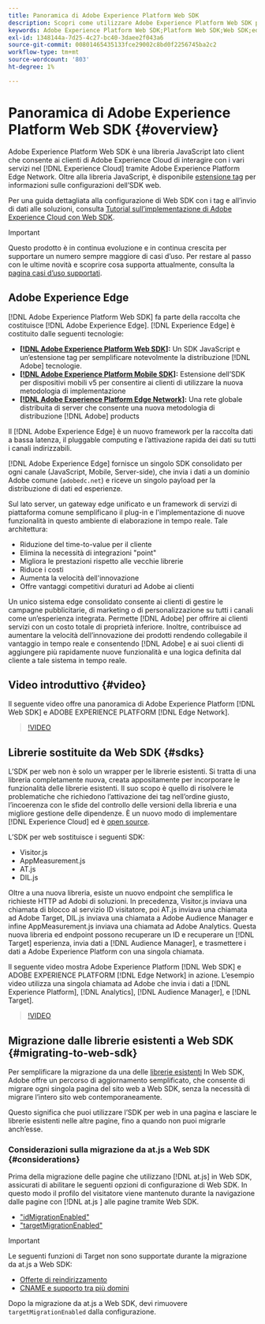 ```yaml
---
title: Panoramica di Adobe Experience Platform Web SDK
description: Scopri come utilizzare Adobe Experience Platform Web SDK per integrare le funzionalità di Platform nel tuo sito web.
keywords: Adobe Experience Platform Web SDK;Platform Web SDK;Web SDK;edge;Visitor.js;AppMeasurement.js;AT.js;DIL.js;web sdk;SDK;web SDK;Launch;launch
exl-id: 1348144a-7d25-4c27-bc40-3daee2f043a6
source-git-commit: 00801465435133fce29002c8bd0f2256745ba2c2
workflow-type: tm+mt
source-wordcount: '803'
ht-degree: 1%

---
```


# Panoramica di Adobe Experience Platform Web SDK {#overview}

Adobe Experience Platform Web SDK è una libreria JavaScript lato client che consente ai clienti di Adobe Experience Cloud di interagire con i vari servizi nel [!DNL Experience Cloud] tramite Adobe Experience Platform Edge Network. Oltre alla libreria JavaScript, è disponibile [estensione tag](./extension/web-sdk-extension-configuration.md) per informazioni sulle configurazioni dell’SDK web.

Per una guida dettagliata alla configurazione di Web SDK con i tag e all’invio di dati alle soluzioni, consulta [Tutorial sull’implementazione di Adobe Experience Cloud con Web SDK](https://experienceleague.adobe.com/docs/platform-learn/implement-web-sdk/overview.html?lang=en).

>[!IMPORTANT]
>
>Questo prodotto è in continua evoluzione e in continua crescita per supportare un numero sempre maggiore di casi d’uso. Per restare al passo con le ultime novità e scoprire cosa supporta attualmente, consulta la [pagina casi d’uso supportati](https://github.com/orgs/adobe/projects/18/views/1).

## Adobe Experience Edge

[!DNL Adobe Experience Platform Web SDK] fa parte della raccolta che costituisce [!DNL Adobe Experience Edge]. [!DNL Experience Edge] è costituito dalle seguenti tecnologie:

* **[[!DNL Adobe Experience Platform Web SDK]](#overview):** Un SDK JavaScript e un’estensione tag per semplificare notevolmente la distribuzione [!DNL Adobe] tecnologie.
* **[[!DNL Adobe Experience Platform Mobile SDK]](https://aep-sdks.gitbook.io/docs/getting-started/overview):** Estensione dell’SDK per dispositivi mobili v5 per consentire ai clienti di utilizzare la nuova metodologia di implementazione
* **[[!DNL Adobe Experience Platform Edge Network]](../server-api/overview.md):** Una rete globale distribuita di server che consente una nuova metodologia di distribuzione [!DNL Adobe] products

Il [!DNL Adobe Experience Edge] è un nuovo framework per la raccolta dati a bassa latenza, il pluggable computing e l’attivazione rapida dei dati su tutti i canali indirizzabili.

[!DNL Adobe Experience Edge] fornisce un singolo SDK consolidato per ogni canale (JavaScript, Mobile, Server-side), che invia i dati a un dominio Adobe comune (`adobedc.net`) e riceve un singolo payload per la distribuzione di dati ed esperienze.

Sul lato server, un gateway edge unificato e un framework di servizi di piattaforma comune semplificano il plug-in e l&#39;implementazione di nuove funzionalità in questo ambiente di elaborazione in tempo reale.  Tale architettura:

* Riduzione del time-to-value per il cliente
* Elimina la necessità di integrazioni &quot;point&quot;
* Migliora le prestazioni rispetto alle vecchie librerie
* Riduce i costi
* Aumenta la velocità dell&#39;innovazione
* Offre vantaggi competitivi duraturi ad Adobe ai clienti

Un unico sistema edge consolidato consente ai clienti di gestire le campagne pubblicitarie, di marketing o di personalizzazione su tutti i canali come un’esperienza integrata. Permette [!DNL Adobe] per offrire ai clienti servizi con un costo totale di proprietà inferiore.  Inoltre, contribuisce ad aumentare la velocità dell’innovazione dei prodotti rendendo collegabile il vantaggio in tempo reale e consentendo [!DNL Adobe] e ai suoi clienti di aggiungere più rapidamente nuove funzionalità e una logica definita dal cliente a tale sistema in tempo reale.

## Video introduttivo {#video}

Il seguente video offre una panoramica di Adobe Experience Platform [!DNL Web SDK] e ADOBE EXPERIENCE PLATFORM [!DNL Edge Network].

>[!VIDEO](https://video.tv.adobe.com/v/34141?quality=12&learn=on)

## Librerie sostituite da Web SDK {#sdks}

L’SDK per web non è solo un wrapper per le librerie esistenti. Si tratta di una libreria completamente nuova, creata appositamente per incorporare le funzionalità delle librerie esistenti. Il suo scopo è quello di risolvere le problematiche che richiedono l’attivazione dei tag nell’ordine giusto, l’incoerenza con le sfide del controllo delle versioni della libreria e una migliore gestione delle dipendenze. È un nuovo modo di implementare [!DNL Experience Cloud] ed è [open source](https://github.com/adobe/alloy).

L’SDK per web sostituisce i seguenti SDK:

* Visitor.js
* AppMeasurement.js
* AT.js
* DIL.js

Oltre a una nuova libreria, esiste un nuovo endpoint che semplifica le richieste HTTP ad Adobi di soluzioni. In precedenza, Visitor.js inviava una chiamata di blocco al servizio ID visitatore, poi AT.js inviava una chiamata ad Adobe Target, DIL.js inviava una chiamata a Adobe Audience Manager e infine AppMeasurement.js inviava una chiamata ad Adobe Analytics. Questa nuova libreria ed endpoint possono recuperare un ID e recuperare un [!DNL Target] esperienza, invia dati a [!DNL Audience Manager], e trasmettere i dati a Adobe Experience Platform con una singola chiamata.

Il seguente video mostra Adobe Experience Platform [!DNL Web SDK] e ADOBE EXPERIENCE PLATFORM [!DNL Edge Network] in azione. L’esempio video utilizza una singola chiamata ad Adobe che invia i dati a [!DNL Experience Platform], [!DNL Analytics], [!DNL Audience Manager], e [!DNL Target].

>[!VIDEO](https://video.tv.adobe.com/v/34148)

## Migrazione dalle librerie esistenti a Web SDK {#migrating-to-web-sdk}

Per semplificare la migrazione da una delle [librerie esistenti](#sdks) In Web SDK, Adobe offre un percorso di aggiornamento semplificato, che consente di migrare ogni singola pagina del sito web a Web SDK, senza la necessità di migrare l’intero sito web contemporaneamente.

Questo significa che puoi utilizzare l’SDK per web in una pagina e lasciare le librerie esistenti nelle altre pagine, fino a quando non puoi migrarle anch’esse.

### Considerazioni sulla migrazione da at.js a Web SDK {#considerations}

Prima della migrazione delle pagine che utilizzano [!DNL at.js] in Web SDK, assicurati di abilitare le seguenti opzioni di configurazione di Web SDK. In questo modo il profilo del visitatore viene mantenuto durante la navigazione dalle pagine con [!DNL at.js ] alle pagine tramite Web SDK.

* [&quot;idMigrationEnabled&quot;](fundamentals/configuring-the-sdk.md#id-migration-enabled)
* [&quot;targetMigrationEnabled&quot;](fundamentals/configuring-the-sdk.md#targetMigrationEnabled)


>[!IMPORTANT]
>
>Le seguenti funzioni di Target non sono supportate durante la migrazione da at.js a Web SDK:
> * [Offerte di reindirizzamento](https://experienceleague.adobe.com/docs/target/using/experiences/offers/offer-redirect.html?lang=en)
> * [CNAME e supporto tra più domini](https://developer.adobe.com/target/implement/client-side/atjs/atjs-cookies/?lang=en)


Dopo la migrazione da at.js a Web SDK, devi rimuovere `targetMigrationEnabled` dalla configurazione.



